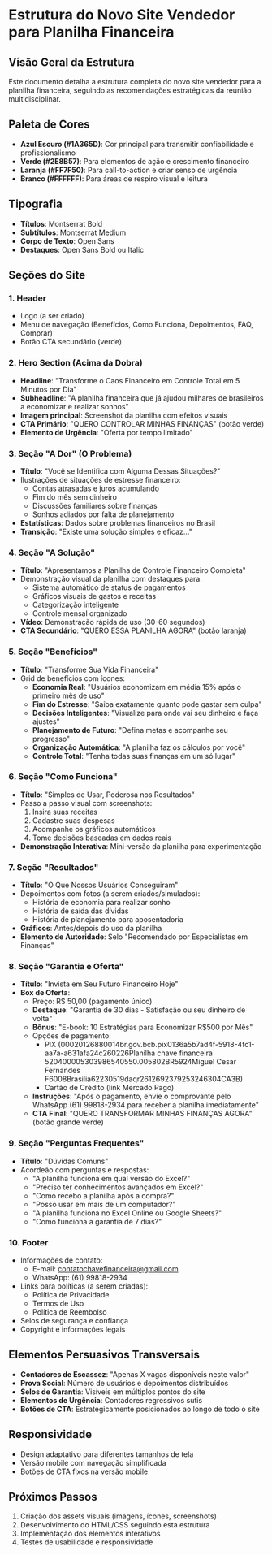 # Estrutura do Novo Site Vendedor para Planilha Financeira

## Visão Geral da Estrutura

Este documento detalha a estrutura completa do novo site vendedor para a planilha financeira, seguindo as recomendações estratégicas da reunião multidisciplinar.

## Paleta de Cores

- **Azul Escuro (#1A365D)**: Cor principal para transmitir confiabilidade e profissionalismo
- **Verde (#2E8B57)**: Para elementos de ação e crescimento financeiro
- **Laranja (#FF7F50)**: Para call-to-action e criar senso de urgência
- **Branco (#FFFFFF)**: Para áreas de respiro visual e leitura

## Tipografia

- **Títulos**: Montserrat Bold
- **Subtítulos**: Montserrat Medium
- **Corpo de Texto**: Open Sans
- **Destaques**: Open Sans Bold ou Italic

## Seções do Site

### 1. Header
- Logo (a ser criado)
- Menu de navegação (Benefícios, Como Funciona, Depoimentos, FAQ, Comprar)
- Botão CTA secundário (verde)

### 2. Hero Section (Acima da Dobra)
- **Headline**: "Transforme o Caos Financeiro em Controle Total em 5 Minutos por Dia"
- **Subheadline**: "A planilha financeira que já ajudou milhares de brasileiros a economizar e realizar sonhos"
- **Imagem principal**: Screenshot da planilha com efeitos visuais
- **CTA Primário**: "QUERO CONTROLAR MINHAS FINANÇAS" (botão verde)
- **Elemento de Urgência**: "Oferta por tempo limitado"

### 3. Seção "A Dor" (O Problema)
- **Título**: "Você se Identifica com Alguma Dessas Situações?"
- Ilustrações de situações de estresse financeiro:
  - Contas atrasadas e juros acumulando
  - Fim do mês sem dinheiro
  - Discussões familiares sobre finanças
  - Sonhos adiados por falta de planejamento
- **Estatísticas**: Dados sobre problemas financeiros no Brasil
- **Transição**: "Existe uma solução simples e eficaz..."

### 4. Seção "A Solução"
- **Título**: "Apresentamos a Planilha de Controle Financeiro Completa"
- Demonstração visual da planilha com destaques para:
  - Sistema automático de status de pagamentos
  - Gráficos visuais de gastos e receitas
  - Categorização inteligente
  - Controle mensal organizado
- **Vídeo**: Demonstração rápida de uso (30-60 segundos)
- **CTA Secundário**: "QUERO ESSA PLANILHA AGORA" (botão laranja)

### 5. Seção "Benefícios"
- **Título**: "Transforme Sua Vida Financeira"
- Grid de benefícios com ícones:
  - **Economia Real**: "Usuários economizam em média 15% após o primeiro mês de uso"
  - **Fim do Estresse**: "Saiba exatamente quanto pode gastar sem culpa"
  - **Decisões Inteligentes**: "Visualize para onde vai seu dinheiro e faça ajustes"
  - **Planejamento de Futuro**: "Defina metas e acompanhe seu progresso"
  - **Organização Automática**: "A planilha faz os cálculos por você"
  - **Controle Total**: "Tenha todas suas finanças em um só lugar"

### 6. Seção "Como Funciona"
- **Título**: "Simples de Usar, Poderosa nos Resultados"
- Passo a passo visual com screenshots:
  1. Insira suas receitas
  2. Cadastre suas despesas
  3. Acompanhe os gráficos automáticos
  4. Tome decisões baseadas em dados reais
- **Demonstração Interativa**: Mini-versão da planilha para experimentação

### 7. Seção "Resultados"
- **Título**: "O Que Nossos Usuários Conseguiram"
- Depoimentos com fotos (a serem criados/simulados):
  - História de economia para realizar sonho
  - História de saída das dívidas
  - História de planejamento para aposentadoria
- **Gráficos**: Antes/depois do uso da planilha
- **Elemento de Autoridade**: Selo "Recomendado por Especialistas em Finanças"

### 8. Seção "Garantia e Oferta"
- **Título**: "Invista em Seu Futuro Financeiro Hoje"
- **Box de Oferta**:
  - Preço: R$ 50,00 (pagamento único)
  - **Destaque**: "Garantia de 30 dias - Satisfação ou seu dinheiro de volta"
  - **Bônus**: "E-book: 10 Estratégias para Economizar R$500 por Mês"
  - Opções de pagamento:
    - PIX (00020126880014br.gov.bcb.pix0136a5b7ad4f-5918-4fc1-aa7a-a631afa24c260226Planilha chave financeira 520400005303986540550.005802BR5924Miguel Cesar Fernandes F6008Brasilia62230519daqr2612692379253246304CA3B)
    - Cartão de Crédito (link Mercado Pago)
  - **Instruções**: "Após o pagamento, envie o comprovante pelo WhatsApp (61) 99818-2934 para receber a planilha imediatamente"
  - **CTA Final**: "QUERO TRANSFORMAR MINHAS FINANÇAS AGORA" (botão grande verde)

### 9. Seção "Perguntas Frequentes"
- **Título**: "Dúvidas Comuns"
- Acordeão com perguntas e respostas:
  - "A planilha funciona em qual versão do Excel?"
  - "Preciso ter conhecimentos avançados em Excel?"
  - "Como recebo a planilha após a compra?"
  - "Posso usar em mais de um computador?"
  - "A planilha funciona no Excel Online ou Google Sheets?"
  - "Como funciona a garantia de 7 dias?"

### 10. Footer
- Informações de contato:
  - E-mail: contatochavefinanceira@gmail.com
  - WhatsApp: (61) 99818-2934
- Links para políticas (a serem criadas):
  - Política de Privacidade
  - Termos de Uso
  - Política de Reembolso
- Selos de segurança e confiança
- Copyright e informações legais

## Elementos Persuasivos Transversais

- **Contadores de Escassez**: "Apenas X vagas disponíveis neste valor"
- **Prova Social**: Número de usuários e depoimentos distribuídos
- **Selos de Garantia**: Visíveis em múltiplos pontos do site
- **Elementos de Urgência**: Contadores regressivos sutis
- **Botões de CTA**: Estrategicamente posicionados ao longo de todo o site

## Responsividade

- Design adaptativo para diferentes tamanhos de tela
- Versão mobile com navegação simplificada
- Botões de CTA fixos na versão mobile

## Próximos Passos

1. Criação dos assets visuais (imagens, ícones, screenshots)
2. Desenvolvimento do HTML/CSS seguindo esta estrutura
3. Implementação dos elementos interativos
4. Testes de usabilidade e responsividade
